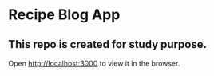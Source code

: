 # Recipe Blog App

## This repo is created for study purpose.

Open [http://localhost:3000](http://localhost:3000) to view it in the browser.
